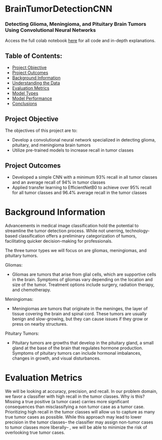 # BrainTumorDetectionCNN
### Detecting Glioma, Meningioma, and Pituitary Brain Tumors Using Convolutional Neural Networks
Access the full colab notebook [here](https://colab.research.google.com/drive/1rvXt8XBbyUkSVo73d0YCBkaSmE9ebSRx?usp=sharing) for all code and in-depth explanations. 

## Table of Contents:
- [Project Objective](#project-objective)
- [Project Outcomes](#project-outcomes)
- [Background Information](#background-information)
- [Understanding the Data](#understanding-the-data)
- [Evaluation Metrics](#evaluation-metrics)
- [Model Types](#model-types)
- [Model Performance](#model-performance)
- [Conclusions](#conclusions)
  
## Project Objective
The objectives of this project are to:
- Develop a convolutional neural network specialized in detecting glioma, pituitary, and meningioma brain tumors
- Utilize pre-trained models to increase recall in tumor classes
## Project Outcomes 
- Developed a simple CNN with a minimum 93% recall in all tumor classes and an average recall of 94% in tumor classes
- Applied transfer learning to EfficientNetB0 to achieve over 95% recall for all tumor classes and 96.4% average recall in the tumor classes

# Background Information
Advancements in medical image classification hold the potential to streamline the tumor detection process. While not unerring, technology-based classification offers a preliminary categorization of tumors, facilitating quicker decision-making for professionals.

The three tumor types we will focus on are gliomas, meningiomas, and pituitary tumors. 

Gliomas:
- Gliomas are tumors that arise from glial cells, which are supportive cells in the brain. Symptoms of gliomas vary depending on the location and size of the tumor. Treatment options include surgery, radiation therapy, and chemotherapy.

Meningiomas:
- Meningiomas are tumors that originate in the meninges, the layer of tissue covering the brain and spinal cord. These tumors are usually benign and slow-growing, but they can cause issues if they grow or press on nearby structures.

Pituitary Tumors:
- Pituitary tumors are growths that develop in the pituitary gland, a small gland at the base of the brain that regulates hormone production. Symptoms of pituitary tumors can include hormonal imbalances, changes in growth, and visual disturbances.

# Evaluation Metrics 
We will be looking at accuracy, precision, and recall. In our problem domain, we favor a classifier with high recall in the tumor classes. Why is this? Missing a true positive (a tumor case) carries more significant consequences than misclassifying a non tumor case as a tumor case. Prioritizing high recall in the tumor classes will allow us to capture as many true tumor cases as possible. While this approach may lead to lower precision in the tumor classes– the classifier may assign non-tumor cases to tumor classes more liberally– , we will be able to minimize the risk of overlooking true tumor cases.


